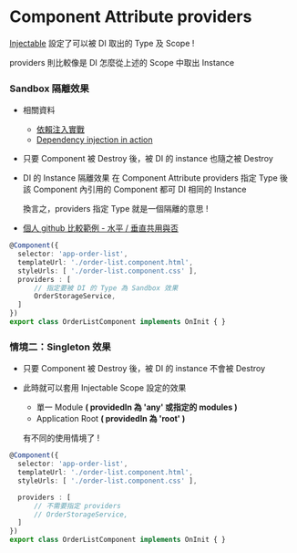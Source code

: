 # Component Attribute providers

[Injectable](Injectable.md) 設定了可以被 DI 取出的 Type 及 Scope !

providers 則比較像是 DI 怎麼從上述的 Scope 中取出 Instance

### Sandbox 隔離效果

- 相關資料
  - [依賴注入實戰](https://angular.tw/guide/dependency-injection-in-action)
  - [Dependency injection in action](https://angular.io/guide/dependency-injection-in-action)
- 只要 Component 被 Destroy 後，被 DI 的 instance 也隨之被 Destroy
- DI 的  Instance 隔離效果
  在 Component Attribute providers 指定 Type 後
  該 Component 內引用的 Component
  都可 DI 相同的 Instance

  換言之，providers 指定 Type 就是一個隔離的意思 !
  
- [個人 github 比較範例 -  水平 / 垂直共用與否](https://github.com/ragnakuei/ng-di-service-lifecycle)

```ts
@Component({
  selector: 'app-order-list',
  templateUrl: './order-list.component.html',
  styleUrls: [ './order-list.component.css' ],
  providers : [
      // 指定要被 DI 的 Type 為 Sandbox 效果
      OrderStorageService,
  ]
})
export class OrderListComponent implements OnInit { }
```

### 情境二：Singleton 效果

- 只要 Component 被 Destroy 後，被 DI 的 instance 不會被 Destroy
- 此時就可以套用 Injectable Scope 設定的效果

    - 單一 Module **( providedIn 為 'any' 或指定的 modules )** 
    - Application Root **( providedIn 為 'root' )** 
  
  有不同的使用情境了 !

```ts
@Component({
  selector: 'app-order-list',
  templateUrl: './order-list.component.html',
  styleUrls: [ './order-list.component.css' ],

  providers : [
      // 不需要指定 providers 
      // OrderStorageService,
  ]
})
export class OrderListComponent implements OnInit { }
```
